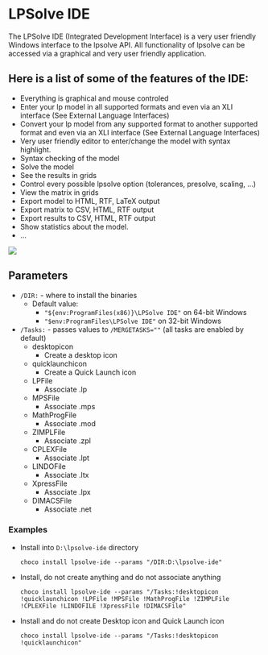 ﻿# LPSolve IDE
The LPSolve IDE (Integrated Development Interface) is a very user friendly Windows interface to the lpsolve API. All functionality of lpsolve can be accessed via a graphical and very user friendly application. 

## Here is a list of some of the features of the IDE:
* Everything is graphical and mouse controled
* Enter your lp model in all supported formats and even via an XLI interface (See External Language Interfaces)
* Convert your lp model from any supported format to another supported format and even via an XLI interface (See External Language Interfaces)
* Very user friendly editor to enter/change the model with syntax highlight.
* Syntax checking of the model
* Solve the model
* See the results in grids
* Control every possible lpsolve option (tolerances, presolve, scaling, ...)
* View the matrix in grids
* Export model to HTML, RTF, LaTeX output
* Export matrix to CSV, HTML, RTF output
* Export results to CSV, HTML, RTF output
* Show statistics about the model.
* ...

![](https://cdn.jsdelivr.net/gh/jakublevy/chocopkgs/lpsolve-ide/IDE.png)


## Parameters
* `/DIR:` - where to install the binaries
    - Default value: 
        - `"${env:ProgramFiles(x86)}\LPSolve IDE"` on 64-bit Windows
        - `"$env:ProgramFiles\LPSolve IDE"` on 32-bit Windows
* `/Tasks:` - passes values to `/MERGETASKS=""` (all tasks are enabled by default)
    - desktopicon
        - Create a desktop icon
    - quicklaunchicon
        - Create a Quick Launch icon
    - LPFile
        - Associate .lp
    - MPSFile
        - Associate .mps
    - MathProgFile
        - Associate .mod
    - ZIMPLFile
        - Associate .zpl
    - CPLEXFile
        - Associate .lpt
    - LINDOFile
        - Associate .ltx
    - XpressFile
        - Associate .lpx
    - DIMACSFile
        - Associate .net

### Examples
* Install into `D:\lpsolve-ide` directory
    ```
    choco install lpsolve-ide --params "/DIR:D:\lpsolve-ide"
    ```
* Install, do not create anything and do not associate anything
   ```
   choco install lpsolve-ide --params "/Tasks:!desktopicon !quicklaunchicon !LPFile !MPSFile !MathProgFile !ZIMPLFile !CPLEXFile !LINDOFILE !XpressFile !DIMACSFile"
   ```
* Install and do not create Desktop icon and Quick Launch icon
    ```
    choco install lpsolve-ide --params "/Tasks:!desktopicon !quicklaunchicon"
    ```